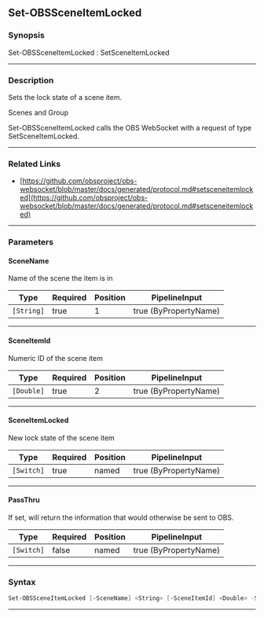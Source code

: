 Set-OBSSceneItemLocked
----------------------
### Synopsis
Set-OBSSceneItemLocked : SetSceneItemLocked

---
### Description

Sets the lock state of a scene item.

Scenes and Group


Set-OBSSceneItemLocked calls the OBS WebSocket with a request of type SetSceneItemLocked.

---
### Related Links
* [https://github.com/obsproject/obs-websocket/blob/master/docs/generated/protocol.md#setsceneitemlocked](https://github.com/obsproject/obs-websocket/blob/master/docs/generated/protocol.md#setsceneitemlocked)



---
### Parameters
#### **SceneName**

Name of the scene the item is in






|Type      |Required|Position|PipelineInput        |
|----------|--------|--------|---------------------|
|`[String]`|true    |1       |true (ByPropertyName)|



---
#### **SceneItemId**

Numeric ID of the scene item






|Type      |Required|Position|PipelineInput        |
|----------|--------|--------|---------------------|
|`[Double]`|true    |2       |true (ByPropertyName)|



---
#### **SceneItemLocked**

New lock state of the scene item






|Type      |Required|Position|PipelineInput        |
|----------|--------|--------|---------------------|
|`[Switch]`|true    |named   |true (ByPropertyName)|



---
#### **PassThru**

If set, will return the information that would otherwise be sent to OBS.






|Type      |Required|Position|PipelineInput        |
|----------|--------|--------|---------------------|
|`[Switch]`|false   |named   |true (ByPropertyName)|



---
### Syntax
```PowerShell
Set-OBSSceneItemLocked [-SceneName] <String> [-SceneItemId] <Double> -SceneItemLocked [-PassThru] [<CommonParameters>]
```
---
